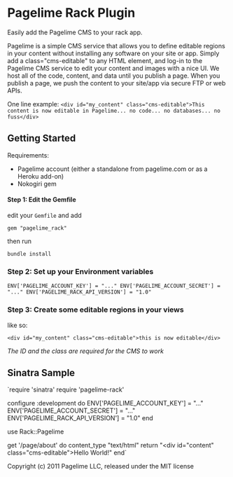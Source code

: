 Pagelime Rack Plugin
=====================

Easily add the Pagelime CMS to your rack app.

Pagelime is a simple CMS service that allows you to define editable regions in your content without installing any software on your site or app. Simply add a class="cms-editable" to any HTML element, and log-in to the Pagelime CMS service to edit your content and images with a nice UI. We host all of the code, content, and data until you publish a page. When you publish a page, we push the content to your site/app via secure FTP or web APIs.

One line example:
`<div id="my_content" class="cms-editable">This content is now editable in Pagelime... no code... no databases... no fuss</div>`

Getting Started
---------------

Requirements:

* Pagelime account (either a standalone from pagelime.com or as a Heroku add-on)
* Nokogiri gem

#### Step 1: Edit the Gemfile
edit your `Gemfile` and add

`gem "pagelime_rack"`

then run

`bundle install`

### Step 2: Set up your Environment variables

`ENV['PAGELIME_ACCOUNT_KEY'] = "..."
ENV['PAGELIME_ACCOUNT_SECRET'] = "..."
ENV['PAGELIME_RACK_API_VERSION'] = "1.0"`

### Step 3: Create some editable regions in your views
like so:

`<div id="my_content" class="cms-editable">this is now editable</div>`

*The ID and the class are required for the CMS to work*

Sinatra Sample
--------------

`require 'sinatra'
require 'pagelime-rack'

configure :development do
	ENV['PAGELIME_ACCOUNT_KEY'] = "..."
	ENV['PAGELIME_ACCOUNT_SECRET'] = "..."
	ENV['PAGELIME_RACK_API_VERSION'] = "1.0"
end

use Rack::Pagelime

get '/page/about' do
	content_type "text/html"
  	return "<div id=\"content\" class=\"cms-editable\">Hello World!</div>"
end`

Copyright (c) 2011 Pagelime LLC, released under the MIT license
